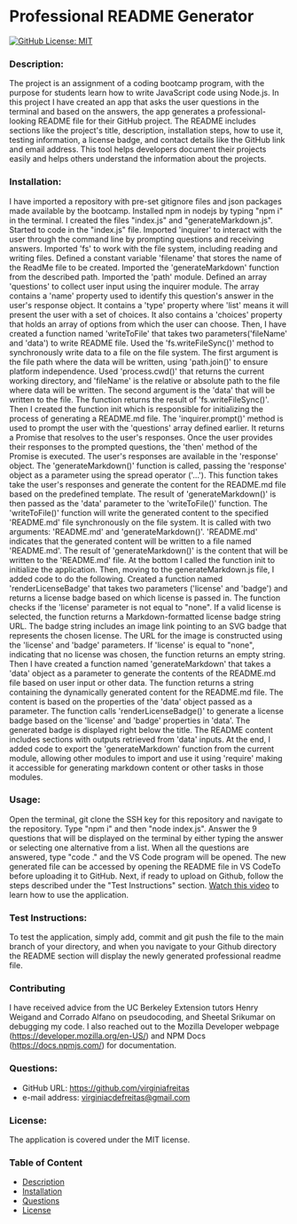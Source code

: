 
  # Professional README Generator
  [![GitHub License: MIT](https://img.shields.io/badge/License-MIT-blue.svg)](https://opensource.org/licenses/MIT)

  ### Description:
  The project is an assignment of a coding bootcamp program, with the purpose for students learn how to write JavaScript code using Node.js. In this project I have created an app that asks the user questions in the terminal and based on the answers, the app generates a professional-looking README file for their GitHub project. The README includes sections like the project's title, description, installation steps, how to use it, testing information, a license badge, and contact details like the GitHub link and email address. This tool helps developers document their projects easily and helps others understand the information about the projects.
  
  ### Installation:
  I have imported a repository with pre-set gitignore files and json packages made available by the bootcamp. Installed npm in nodejs by typing "npm i" in the terminal. I created the files "index.js" and "generateMarkdown.js". Started to code in the "index.js" file. Imported 'inquirer' to interact with the user through the command line by prompting questions and receiving answers. Imported 'fs' to work with the file system, including reading and writing files. Defined a constant variable 'filename' that stores the name of the ReadMe file to be created. Imported the 'generateMarkdown' function from the described path. Imported the 'path' module. Defined an array 'questions' to collect user input using the inquirer module. The array contains a 'name' property used to identify this question's answer in the user's response object. It contains a 'type' property where 'list' means it will present the user with a set of choices. It also contains a 'choices' property that holds an array of options from which the user can choose. Then, I have created a function named 'writeToFile' that takes two parameters('fileName' and 'data') to write README file. Used the 'fs.writeFileSync()' method to synchronously write data to a file on the file system. The first argument is the file path where the data will be written, using 'path.join()' to ensure platform independence. Used 'process.cwd()' that returns the current working directory, and 'fileName' is the relative or absolute path to the file where data will be written. The second argument is the 'data' that will be written to the file. The function returns the result of 'fs.writeFileSync()'. Then I created the function init which is responsible for initializing the process of generating a README.md file. The 'inquirer.prompt()' method is used to prompt the user with the 'questions' array defined earlier. It returns a Promise that resolves to the user's responses. Once the user provides their responses to the prompted questions, the 'then' method of the Promise is executed. The user's responses are available in the 'response' object. The 'generateMarkdown()' function is called, passing the 'response' object as a parameter using the spread operator ('...'). This function takes take the user's responses and generate the content for the README.md file based on the predefined template. The result of 'generateMarkdown()' is then passed as the 'data' parameter to the 'writeToFile()' function. The 'writeToFile()' function will write the generated content to the specified 'README.md' file synchronously on the file system. It is called with two arguments: 'README.md' and 'generateMarkdown()'. 'README.md' indicates that the generated content will be written to a file named 'README.md'. The result of 'generateMarkdown()' is the content that will be written to the 'README.md' file. At the bottom I called the function init to initialize the application. Then, moving to the generateMarkdown.js file, I added code to do the following. Created a function named 'renderLicenseBadge' that takes two parameters ('license' and 'badge') and returns a license badge based on which license is passed in. The function checks if the 'license' parameter is not equal to "none". If a valid license is selected, the function returns a Markdown-formatted license badge string URL. The badge string includes an image link pointing to an SVG badge that represents the chosen license. The URL for the image is constructed using the 'license' and 'badge' parameters. If 'license' is equal to "none", indicating that no license was chosen, the function returns an empty string. Then I have created a function named 'generateMarkdown' that takes a 'data' object as a parameter to generate the contents of the README.md file based on user input or other data. The function returns a string containing the dynamically generated content for the README.md file. The content is based on the properties of the 'data' object passed as a parameter. The function calls 'renderLicenseBadge()' to generate a license badge based on the 'license' and 'badge' properties in 'data'. The generated badge is displayed right below the title. The README content includes sections with outputs retrieved from 'data' inputs. At the end, I added code to export the 'generateMarkdown' function from the current module, allowing other modules to import and use it using 'require' making it accessible for generating markdown content or other tasks in those modules.

  ### Usage:
  Open the terminal, git clone the SSH key for this repository and navigate to the repository. Type "npm i" and then "node index.js". Answer the 9 questions that will be displayed on the terminal by either typing the answer or selecting one alternative from a list. When all the questions are answered, type "code ." and the VS Code program will be opened. The new generated file can be accessed by opening the README file in VS CodeTo before uploading it to GitHub. Next, if ready to upload on Github, follow the steps described under the "Test Instructions" section. [Watch this video](https://drive.google.com/file/d/12neqImVcGug2ioD2r5KBHrpu-XV5zKH7/view?usp=sharing) to learn how to use the application.

  ### Test Instructions:
  To test the application, simply add, commit and git push the file to the main branch of your directory, and when you navigate to your Github directory the README section will display the newly generated professional readme file.

  ### Contributing
  I have received advice from the UC Berkeley Extension tutors Henry Weigand and Corrado Alfano on pseudocoding, and Sheetal Srikumar on debugging my code. I also reached out to the Mozilla Developer webpage (https://developer.mozilla.org/en-US/) and NPM Docs (https://docs.npmjs.com/) for documentation.

  ### Questions:
  - GitHub URL: https://github.com/virginiafreitas
  - e-mail address: virginiacdefreitas@gmail.com

  ### License:
  The application is covered under the MIT license.

  ### Table of Content
  * [Description](#description)
  * [Installation](#installation)
  * [Questions](#questions)
  * [License](#license)
  
